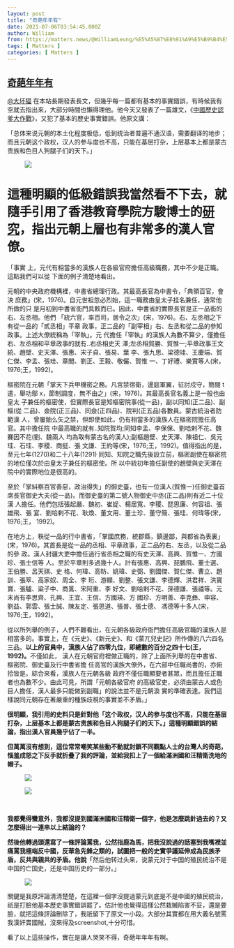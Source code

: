 ```yaml
---
layout: post
title: "奇葩年年有"
date: 2021-07-06T03:54:45.000Z
author: William
from: https://matters.news/@WilliamLeung/%E5%A5%87%E8%91%A9%E5%B9%B4%E5%B9%B4%E6%9C%89-bafyreihgrnghr5pwui5y2mkmu2gomfveddfhnv6icck7gqem5lxr75pnay
tags: [ Matters ]
categories: [ Matters ]
---
```

<!--1625543685000-->
[奇葩年年有](https://matters.news/@WilliamLeung/%E5%A5%87%E8%91%A9%E5%B9%B4%E5%B9%B4%E6%9C%89-bafyreihgrnghr5pwui5y2mkmu2gomfveddfhnv6icck7gqem5lxr75pnay)
------

<div>
<p><a class="mention" href="https://matters.news/@JosefLi2" target="_blank" data-display-name="大坏猫" data-user-name="JosefLi2" data-id="VXNlcjoyNjcxMQ">﻿<span>@大坏猫</span>﻿</a> 在本站長期發表長文，但幾乎每一篇都有基本的事實錯誤，有時候我有空就去指出來，大部分時間也懶得理他。他今天又發表了一篇雄文，《<a href="https://matters.news/@JosefLi2/%E4%B8%AD%E5%9B%BD%E5%8E%86%E5%8F%B2%E8%AE%A4%E7%88%B9%E5%A4%A7%E4%BD%9C%E6%88%98-bafyreidn3lsacwkc5phhjpz76dum3xfbincmbc6yxvnslvrkhhubuahkq4#Q29tbWVudDo2OTUxNTE-Q29tbWVudDo2OTUyMjE" target="_blank">中國歷史認爹大作戰</a>》，又犯了基本的歷史事實錯誤。他原文講：</p><p>「总体来说元朝的本土化程度极低，低到统治者普遍不通汉语，需要翻译的地步；而且元朝这个政权，汉人的参与度也不高，只能在基层打杂，上层基本上都是蒙古贵族和色目人狗腿子们的天下。」</p><figure class="image"><img src="https://assets.matters.news/embed/811382da-ce6d-4f88-a721-f49d1b6f93e1.png" data-asset-id="811382da-ce6d-4f88-a721-f49d1b6f93e1" referrerpolicy="no-referrer"><figcaption><span></span></figcaption></figure><h1>這種明顯的低級錯誤我當然看不下去，就隨手引用了香港教育學院方駿博士的<a href="http://www.hkta1934.org.hk/NewHorizon/abstract/1998/page70.pdf" target="_blank">研究</a>，指出元朝上層也有非常多的漢人官僚。</h1><p>「事實 上，元代有相當多的漢族人在各級官府擔任高級職務，其中不少是正職。這點我們可以從 下面的例子清楚地看出。</p><p>元朝的中央政府機構裡，中書省總理行政。其最高長官為中書令，「典領百官，會決 庶務」(宋，1976)。自元世祖忽必烈始，這一職務由皇太子挂名兼任，通常他所做的只 是月初到中書省衙門具敕而已。因此，中書省的實際長官是正一品銜的右、左丞相。他們 「統六官，率百司，居令之次」(宋，1976)。右、左丞相之下有從一品的「貳丞相」平章 政事，正二品的「副宰相」右、左丞和從二品的參知政事。上述大僚統稱為「宰執」。元 代擔任「宰執」的漢族人為數不算少，僅擔任右、左丞相和平章政事的就有‥右丞相史天 澤;左丞相賀勝、賀惟一;平章政事王文統、趙壁、史天澤、張惠、宋子貞、張易、葉 李、張九思、梁德珪、王慶端、賀仁傑、李孟、張珪、章閭、劉正、王毅、敬儼、賀惟 一、丁好禮、樂實等人(宋，1976;王，1992)。</p><p>樞密院在元朝「掌天下兵甲機密之務。凡宮禁宿衛，邊庭軍翼，征討戍守，簡閱 t 遣，舉功鄔 x，節制調度，無不由之」(宋，1976)。其最高長官名義上是一般也由皇太 子兼任的樞密使，但實際長官是知樞密院事(從一品)，副以同知(正二品)、副樞(從 二品)、僉院(正三品)、同僉(正四品)、院判(正五品)各數員。蒙古統治者防範漢 人，曾屢鈾么矢之禁，但即使如此，仍有相當多的漢族人在樞密院擔任高官。其中擔任院 中最高職的就有‥知院賀均;同知李孟、李保保、劉哈剌不花、魏賽因不花(劉、魏兩人 均為取有蒙古名的漢人);副樞趙壁、史天澤、陳祖仁、吳元珪、石珪、李稷、商挺、張 文謙、王約等(宋，1976;王，1992)。值得指出的是，至元七年(1270)和二十八年(1291) 同知、知院之職先後設立前，樞密副使在樞密院的地位僅次於由皇太子兼任的樞密使。所 以中統初年擔任副使的趙壁與史天澤在院中的實際地位是很高的。</p><p>至於「掌糾察百官善惡，政治得失」的御史臺，也有一位漢人(賀惟一)任御史臺首 席長官御史大夫(從一品)。而御史臺的第二號人物御史中丞(正二品)則有近二十位漢 人擔任。他們包括張起嚴、魏初、崔娖、楊居寬、李稷、琵思廉、何容祖、張雄飛、張 宴、劉哈剌不花、耿煥、董文用、董士珍、董守簡、張珪、何瑋等(宋，1976;王， 1992)。</p><p>在地方上，秩從一品的行中書省，「掌國庶務，統郡縣，鎮邊鄙，與都省為表裏」 (宋，1976)。其首長是從一品的丞相、平章政事，正二品的右、左丞，以及從二品的參 政。漢人封疆大吏中擔任過行省丞相之職的有史天澤、高興、賀惟一、方國珍、張士信等 人。至於平章則多過幾十人。計有張惠、高興、琵鵬飛、董士選、王伯勝、呂天祺、史 格、何瑋、高昉、姚瑋、史弼、劉國傑、賀仁傑、曹立、趙訓、張箤、高家奴、周全、李 珩、游顯、劉整、張文謙、李德輝、洪君祥、洪寶寶、張驢、粱子中、商暠、宋阿重、李 好文、劉哈剌不花、孫德謙、張禧等。元末尚有李思齊、孔興、王宜、王信、方國瑛、方 國珍、方明善、李克彝、申容、劉益、郭雲、張士誠、陳友定、張思道、張普、張士德、 馮德等十多人(宋，1976;王，1992)。</p><p>從以所列舉的例子，人們不難看出，在元朝各級政府衙門擔任高級官職的漢族人是 相當多的。事實上，在《元史》、《新元史》、和《蒙兀兒史記》所作傳的八六四名三品。<strong>以上的官員中，漢族人佔了四零九位，即總數的百分之四十七(王，1992)。</strong>不僅如此， 漢人在元朝官府裡做正職的，除了上面所列舉的在中書省、樞密院、御史臺及行中書省擔 任高官的漢族大僚外，在六部中任職尚書的，亦俯拾皆是。綜合來看，漢族人在元朝各級 政府不僅任職顯要者甚眾，而且擔任正職者也為數不少。由此可見，所謂「元朝各級官府 的高級官吏，必須由蒙古人或色目人擔任，漢人最多只能做到副職」的說法並不是元朝淚 實的準確表達。我們這樣說同元朝存在著嚴重的種族歧視的事實並不矛盾。」</p><p><strong>很明顯，我引用的史料只是針對他「这个政权，汉人的参与度也不高，只能在基层打杂，上层基本上都是蒙古贵族和色目人狗腿子们的天下。」這種明顯錯誤的結論，指出漢人官員幾乎佔了一半。</strong></p><p><strong>但萬萬沒有想到，這位常常嘲笑某些動不動就封鎖不同觀點人士的台灣人的奇葩，惱羞成怒之下反手就折疊了我的評論，並給我扣上了一個給滿洲國和汪精衛洗地的帽子。</strong></p><figure class="image"><img src="https://assets.matters.news/embed/cde27e68-1a20-4610-848f-4109246da96f.png" data-asset-id="cde27e68-1a20-4610-848f-4109246da96f" referrerpolicy="no-referrer"><figcaption><span></span></figcaption></figure><figure class="image"><img src="https://assets.matters.news/embed/f50be538-afb4-4374-8368-ad948d1fd1bf.png" data-asset-id="f50be538-afb4-4374-8368-ad948d1fd1bf" referrerpolicy="no-referrer"><figcaption><span></span></figcaption></figure><p><br></p><p><strong>我都覺得蠻意外，我都沒提到國滿洲國和汪精衛一個字，他是怎麼跳針過去的？又怎麼得出一連串以上結論的？</strong></p><p><strong>然後他轉過頭還寫了一條評論罵我，公然指鹿為馬，把我沒說過的話塞到我嘴裡並痛罵我極端反中國，反華急先鋒之類的，試圖把一般的史實爭議延伸成為民族矛盾，反共與親共的矛盾。他說「</strong>然后他转过头来，说蒙元对于中国的殖民统治不是中国的亡国史，还是中国历史的一部分。」</p><figure class="image"><img src="https://assets.matters.news/embed/93488978-1eda-4aa2-9470-d1c68a5d08d6.png" data-asset-id="93488978-1eda-4aa2-9470-d1c68a5d08d6" referrerpolicy="no-referrer"><figcaption><span></span></figcaption></figure><p>關鍵是我原評論清清楚楚，在這裡一個字沒提過蒙元到底是不是中國的殖民統治，祇是打臉他基本歷史事實錯誤罷了。估計他也覺得這樣公然栽贓陷害不妥，還是要臉，就把這條評論刪除了，我祇留下了原文一小段。大部分其實都在用大義名號罵我漢奸賣國賊，沒來得及screenshot,十分可惜。</p><p>看了以上這些操作，實在是讓人哭笑不得，奇葩年年年有啊。</p>
</div>
